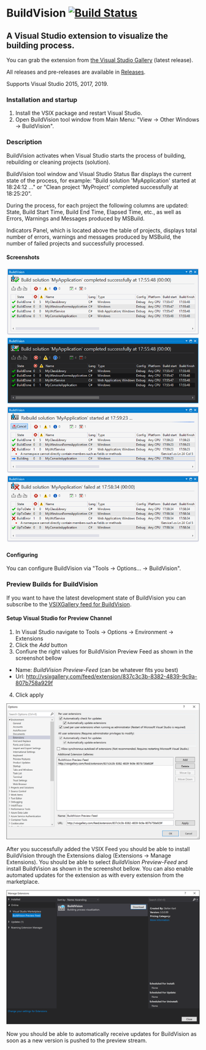# BuildVision [![Build Status](https://stefankert.visualstudio.com/BuildVision/_apis/build/status/StefanKert.BuildVision)](https://stefankert.visualstudio.com/BuildVision/_build/latest?definitionId=3)
## A Visual Studio extension to visualize the building process.

You can grab the extension from [the Visual Studio Gallery](https://visualstudiogallery.msdn.microsoft.com/23d3c821-ca2d-4e1a-a005-4f70f12f77ba "BuildVision on the Visual Studio Gallery") (latest release).

All releases and pre-releases are available in [Releases](../../releases "BuildVision Releases on GitHub").

Supports Visual Studio 2015, 2017, 2019.

### Installation and startup
1. Install the VSIX package and restart Visual Studio.
2. Open BuildVision tool window from Main Menu: "View → Other Windows → BuildVision".

### Description
BuildVision activates when Visual Studio starts the process of building, rebuilding or cleaning projects (solution).

BuildVision tool window and Visual Studio Status Bar displays the current state of the process, for example: "Build solution 'MyApplication' started at 18:24:12 ..." or "Clean project 'MyProject' completed successfully at 18:25:20".

During the process, for each project the following columns are updated: State, Build Start Time, Build End Time, Elapsed Time, etc., as well as Errors, Warnings and Messages produced by MSBuild.

Indicators Panel, which is located above the table of projects, displays total number of errors, warnings and messages produced by MSBuild, the number of failed projects and successfully processed.

#### Screenshots
![Build completed on Light Theme](Screenshots/screenshot1.png)
![Build completed on Dark Theme](Screenshots/screenshot2.png)
![Rebuild started on Light Theme](Screenshots/screenshot3.png)
![Build failed on Light Theme](Screenshots/screenshot4.png)

#### Configuring
You can configure BuildVision via "Tools → Options... → BuildVision".

### Preview Builds for BuildVision 
If you want to have the latest development state of BuildVision you can subscribe to the [VSIXGallery feed for BuildVision](http://vsixgallery.com/extension/837c3c3b-8382-4839-9c9a-807b758a929f/).

#### Setup Visual Studio for Preview Channel

1. In Visual Studio navigate to Tools -> Options -> Environment -> Extensions
2. Click the *Add* button
3. Confiure the right values for BuildVision Preview Feed as shown in the screenshot bellow
  - Name: *BuildVision Preview-Feed* (can be whatever fits you best) 
  - Url: http://vsixgallery.com/feed/extension/837c3c3b-8382-4839-9c9a-807b758a929f
4. Click apply

![Add Preview Feed](Screenshots/PreviewFeedInstall.png)

After you successfully added the VSIX Feed you should be able to install BuildVision through the Extensions dialog (Extensions -> Manage Extensions). You should be able to select *BuildVision Preview-Feed* and install BuildVision as shown in the screenshot bellow. You can also enable automated updates for the extension as with every extension from the marketplace.

![Install BuildVision](Screenshots/PreviewFeedInstall_Extensions.png)

Now you should be able to automatically receive updates for BuildVision as soon as a new version is pushed to the preview stream.
